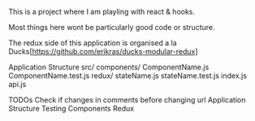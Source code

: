 This is a project where I am playling with react & hooks.

Most things here wont be particularly good code or structure.

The redux side of this application is organised a la Ducks[https://github.com/erikras/ducks-modular-redux]


Application Structure
src/
  components/
    ComponentName.js
    ComponentName.test.js
  redux/
    stateName.js
    stateName.test.js
  index.js
  api.js


TODOs
Check if changes in comments before changing url
Application Structure
Testing
  Components
  Redux
